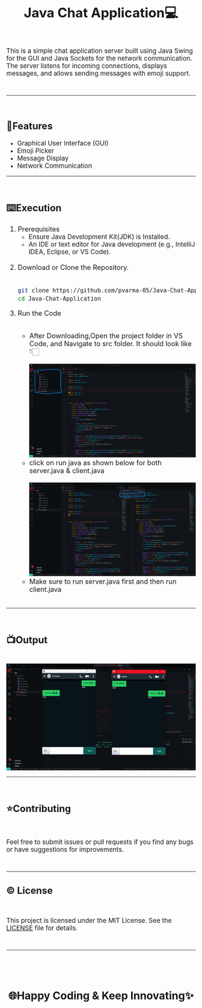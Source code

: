 <h1 align="center" style="font-size:35px">Java Chat Application💻</h1>
<br>
<p style="font-size:17px">This is a simple chat application server built using Java Swing for the GUI and Java Sockets for the network communication. The server listens for incoming connections, displays messages, and allows sending messages with emoji support.</p>
<br>
<hr>
<br>
<h2 style="font-size:25px">📖Features</h2>
<ul style="font-size:17px">
<li>Graphical User Interface (GUI)</li>
<li>Emoji Picker</li>
<li>Message Display</li>
<li>Network Communication</li>
</ul>
<hr>
<br>
<h2 style="font-size:25px">⌨️Execution</h2>
<ol style="font-size:18px">
<li>
Prerequisites

<br>

<ul style="font-size:17px">
<li>Ensure Java Development Kit(JDK) is Installed.</li>
<li>An IDE or text editor for Java development (e.g., IntelliJ IDEA, Eclipse, or VS Code).</li>
</ul>
</li>
<br>
<li>Download or Clone the Repository.</li>
<br>

```bash
git clone https://github.com/pvarma-05/Java-Chat-Application.git
cd Java-Chat-Application
```
<li>Run the Code</li>
<br>
<ul>
<li>After Downloading,Open the project folder in VS Code, and Navigate to src folder. It should look like 👇🏻</li>
<br>
<img src="Screenshot 1.png">

<br>

<li>click on run java as shown below for both server.java & client.java</li>

<br>
<img src="Screenshot 2.png">

<br>

<li>Make sure to run server.java first and then run client.java</li>

<br>

</ul>
</li>
</ol>
<hr>
<br>
<h2 style="font-size:25px">📺Output</h2>

<br>

<img src="image.png"> 

<br>
<hr>
<br>
<h2 style="font-size:25px">⭐Contributing</h2>
<br>
<p style="font-size:17px">Feel free to submit issues or pull requests if you find any bugs or have suggestions for improvements.</p>
<br>
<hr>
<h2 style="font-size:25px">©️ License</h2>
<br>
<p style="font-size:17px">This project is licensed under the MIT License. See the <a rel="noreferrer" href="LICENSE">LICENSE</a> file for details.</p>
<br>
<hr>

<br>
<br>
<br>
<h1 align="center">🌐Happy Coding & Keep Innovating✨</h1>